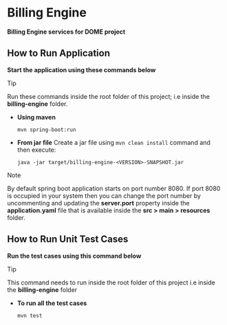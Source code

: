 # Billing Engine

**Billing Engine services for DOME project**

## How to Run Application

**Start the application using these commands below**

> [!TIP] 
> Run these commands inside the root folder of this project; i.e inside the **billing-engine** folder.


- **Using maven** 
  ```
  mvn spring-boot:run
  ```

- **From jar file**
  Create a jar file using `mvn clean install` command and then execute:
  ```
  java -jar target/billing-engine-<VERSION>-SNAPSHOT.jar
  ```

> [!NOTE]  
> By default spring boot application starts on port number 8080. If port 8080 is occupied in your system then you can change the port number by uncommenting and updating the **server.port** property inside the **application.yaml** file that is available inside the **src > main > resources** folder.


## How to Run Unit Test Cases

**Run the test cases using this command below**

> [!TIP] 
> This command needs to run inside the root folder of this project i.e inside the **billing-engine** folder

- **To run all the test cases**
  ```
  mvn test
  ```

